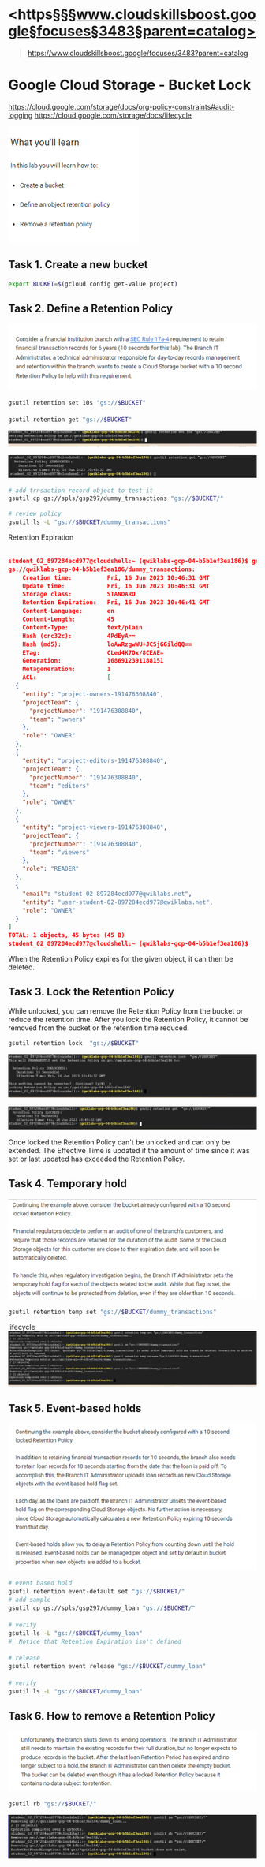 # <https§§§www.cloudskillsboost.google§focuses§3483§parent=catalog>
> <https://www.cloudskillsboost.google/focuses/3483?parent=catalog>

# Google Cloud Storage - Bucket Lock

https://cloud.google.com/storage/docs/org-policy-constraints#audit-logging
https://cloud.google.com/storage/docs/lifecycle

![](1686912096033.png)

## Task 1. Create a new bucket

```bash
export BUCKET=$(gcloud config get-value project)
```

## Task 2. Define a Retention Policy

![](1686912226223.png)

```bash
gsutil retention set 10s "gs://$BUCKET"

gsutil retention get "gs://$BUCKET"

```
![](1686912278316.png)

![](1686912297582.png)

```bash
# add trnsaction record object to test it
gsutil cp gs://spls/gsp297/dummy_transactions "gs://$BUCKET/"
```


```bash
# review policy
gsutil ls -L "gs://$BUCKET/dummy_transactions"
```

 Retention Expiration

```json
          
student_02_897284ecd977@cloudshell:~ (qwiklabs-gcp-04-b5b1ef3ea186)$ gsutil ls -L "gs://$BUCKET/dummy_transactions"
gs://qwiklabs-gcp-04-b5b1ef3ea186/dummy_transactions:
    Creation time:          Fri, 16 Jun 2023 10:46:31 GMT
    Update time:            Fri, 16 Jun 2023 10:46:31 GMT
    Storage class:          STANDARD
    Retention Expiration:   Fri, 16 Jun 2023 10:46:41 GMT
    Content-Language:       en
    Content-Length:         45
    Content-Type:           text/plain
    Hash (crc32c):          4PdEyA==
    Hash (md5):             loAwRzgwWU+JCSjGGildQQ==
    ETag:                   CLed4K7Ox/8CEAE=
    Generation:             1686912391188151
    Metageneration:         1
    ACL:                    [
  {
    "entity": "project-owners-191476308840",
    "projectTeam": {
      "projectNumber": "191476308840",
      "team": "owners"
    },
    "role": "OWNER"
  },
  {
    "entity": "project-editors-191476308840",
    "projectTeam": {
      "projectNumber": "191476308840",
      "team": "editors"
    },
    "role": "OWNER"
  },
  {
    "entity": "project-viewers-191476308840",
    "projectTeam": {
      "projectNumber": "191476308840",
      "team": "viewers"
    },
    "role": "READER"
  },
  {
    "email": "student-02-897284ecd977@qwiklabs.net",
    "entity": "user-student-02-897284ecd977@qwiklabs.net",
    "role": "OWNER"
  }
]
TOTAL: 1 objects, 45 bytes (45 B)
student_02_897284ecd977@cloudshell:~ (qwiklabs-gcp-04-b5b1ef3ea186)$ 
```

When the Retention Policy expires for the given object, it can then be deleted.



## Task 3. Lock the Retention Policy

While unlocked, you can remove the Retention Policy from the bucket or reduce the retention time. After you lock the Retention Policy, it cannot be removed from the bucket or the retention time reduced.

```bash
gsutil retention lock  "gs://$BUCKET"
```

![](1686912542708.png)


![](1686912662372.png)

Once locked the Retention Policy can't be unlocked and can only be extended. The Effective Time is updated if the amount of time since it was set or last updated has exceeded the Retention Policy.

## Task 4. Temporary hold

![](1686912721038.png)

```bash
gsutil retention temp set "gs://$BUCKET/dummy_transactions"
```

lifecycle
![](1686912779374.png)

## Task 5. Event-based holds

![](1686912845414.png)

```bash
# event based hold 
gsutil retention event-default set "gs://$BUCKET/"
# add sample
gsutil cp gs://spls/gsp297/dummy_loan "gs://$BUCKET/"

# verify 
gsutil ls -L "gs://$BUCKET/dummy_loan"
#_ Notice that Retention Expiration isn't defined

# release
gsutil retention event release "gs://$BUCKET/dummy_loan"

# verify
gsutil ls -L "gs://$BUCKET/dummy_loan"
```

## Task 6. How to remove a Retention Policy

![](1686913118370.png)

```bash
gsutil rb "gs://$BUCKET/"
```
![](1686913166951.png)
